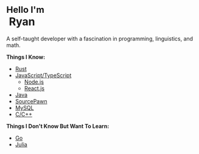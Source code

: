 
<div align="left">
	<h1><sub>Hello I'm</sub><br/> &nbsp;<b>Ryan</b> </h1> 
	A self-taught developer with a fascination in programming, linguistics, and math.
</div>


<b>Things I Know: </b>
* <a href="https://www.rust-lang.org/">Rust</a>
* <a href="https://www.typescriptlang.org/">JavaScript/TypeScript</a>
	* <a href="https://nodejs.org/">Node.js</a>
    * <a href="https://reactjs.org/">React.js</a>
* <a href="https://www.java.com/en/">Java</a>
* <a href="https://github.com/alliedmodders/sourcepawn">SourcePawn</a>
* <a href="https://www.mysql.com/">MySQL</a>
* <a href="https://cplusplus.com/">C/C++</a><br/>
	
<b>Things I Don't Know But Want To Learn: </b>
* <a href="https://go.dev/">Go</a>
* <a href="https://julialang.org/">Julia</a><br/><br/>
